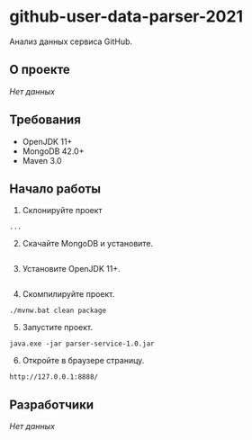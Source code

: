 # github-user-data-parser-2021
Анализ данных сервиса GitHub.

## О проекте
_Нет данных_

## Требования
- OpenJDK 11+
- MongoDB 42.0+
- Maven 3.0

## Начало работы
1. Склонируйте проект
```
...
```

2. Скачайте MongoDB и установите.
```
```

3. Установите OpenJDK 11+.
```
```

4. Скомпилируйте проект.
```
./mvnw.bat clean package
```

5. Запустите проект.
```
java.exe -jar parser-service-1.0.jar
```

6. Откройте в браузере страницу.
```
http://127.0.0.1:8888/
```

## Разработчики
_Нет данных_
